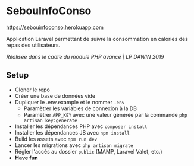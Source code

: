 # SebouInfoConso

https://sebouinfoconso.herokuapp.com

Application Laravel permettant de suivre la consommation en calories des repas des utilisateurs.

*Réalisée dans le cadre du module PHP avancé | LP DAWIN 2019*

## Setup

- Cloner le repo
- Créer une base de données vide
- Dupliquer le .env.example et le nommer `.env`
  - Paramètrer les variables de connexion à la DB
  - Paramètrer `APP_KEY` avec une valeur générée par la commande `php artisan key:generate`
- Installer les dépendances PHP avec `composer install`
- Installer les dépendances JS avec `npm install`
- Build les assets avec `npm run dev`
- Lancer les migrations avec `php artisan migrate`
- Régler l'accès au dossier `public` (MAMP, Laravel Valet, etc.)
- **Have fun**
